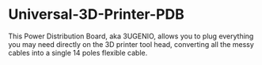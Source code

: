 # Universal-3D-Printer-PDB
This Power Distribution Board, aka 3UGENIO, allows you to plug everything you may need directly on the 3D printer tool head, converting all the messy cables into a single 14 poles flexible cable.
